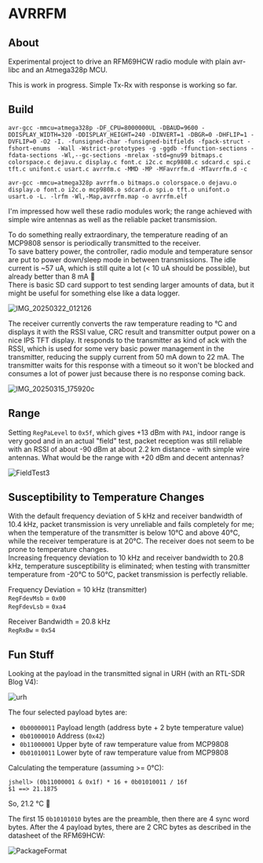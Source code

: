 # AVRRFM

## About

Experimental project to drive an RFM69HCW radio module with plain avr-libc
and an Atmega328p MCU.  

This is work in progress. Simple Tx-Rx with response is working so far.  

## Build

    avr-gcc -mmcu=atmega328p -DF_CPU=8000000UL -DBAUD=9600 -DDISPLAY_WIDTH=320 -DDISPLAY_HEIGHT=240 -DINVERT=1 -DBGR=0 -DHFLIP=1 -DVFLIP=0 -O2 -I. -funsigned-char -funsigned-bitfields -fpack-struct -fshort-enums  -Wall -Wstrict-prototypes -g -ggdb -ffunction-sections -fdata-sections -Wl,--gc-sections -mrelax -std=gnu99 bitmaps.c colorspace.c dejavu.c display.c font.c i2c.c mcp9808.c sdcard.c spi.c tft.c unifont.c usart.c avrrfm.c -MMD -MP -MFavrrfm.d -MTavrrfm.d -c

    avr-gcc -mmcu=atmega328p avrrfm.o bitmaps.o colorspace.o dejavu.o display.o font.o i2c.o mcp9808.o sdcard.o spi.o tft.o unifont.o usart.o -L. -lrfm -Wl,-Map,avrrfm.map -o avrrfm.elf

I'm impressed how well these radio modules work; the range achieved with 
simple wire antennas as well as the reliable packet transmission.

To do something really extraordinary, the temperature reading of an MCP9808
sensor is periodically transmitted to the receiver.  
To save battery power, the controller, radio module and temperature sensor 
are put to power down/sleep mode in between transmissions. The idle current 
is ~57 uA, which is still quite a lot (< 10 uA should be possible), but already 
better than 8 mA 🙂  
There is basic SD card support to test sending larger amounts of data, but 
it might be useful for something else like a data logger.  

![IMG_20250322_012126](https://github.com/user-attachments/assets/e641ddd8-ca52-4149-8d73-3dcee39b7768)

The receiver currently converts the raw temperature reading to °C and displays 
it with the RSSI value, CRC result and transmitter output power on a nice IPS 
TFT display. It responds to the transmitter as kind of ack with the RSSI, which 
is used for some very basic power management in the transmitter, reducing the 
supply current from 50 mA down to 22 mA. The transmitter waits for this 
response with a timeout so it won't be blocked and consumes a lot of power just 
because there is no response coming back.

![IMG_20250315_175920c](https://github.com/user-attachments/assets/03405774-57c2-42f1-a39a-8fa4cc2801ac)

## Range

Setting `RegPaLevel` to `0x5f`, which gives +13 dBm with `PA1`, indoor range is 
very good and in an actual "field" test, packet reception was still reliable 
with an RSSI of about -90 dBm at about 2.2 km distance - with simple wire 
antennas. What would be the range with +20 dBm and decent antennas?  

![FieldTest3](https://github.com/user-attachments/assets/f2289f8e-1f81-4b85-9146-07c2ce1bb563)

## Susceptibility to Temperature Changes

With the default frequency deviation of 5 kHz and receiver bandwidth of 
10.4 kHz, packet transmission is very unreliable and fails completely for me; 
when the temperature of the transmitter is below 10°C and above 40°C, while 
the receiver temperature is at 20°C. The receiver does not seem to be prone to 
temperature changes.  
Increasing frequency deviation to 10 kHz and receiver bandwidth to 20.8 kHz, 
temperature susceptibility is eliminated; when testing with transmitter 
temperature from -20°C to 50°C, packet transmission is perfectly reliable.

Frequency Deviation = 10 kHz (transmitter)  
`RegFdevMsb` = `0x00`  
`RegFdevLsb` = `0xa4`  

Receiver Bandwidth = 20.8 kHz  
`RegRxBw` = `0x54`  

## Fun Stuff

Looking at the payload in the transmitted signal in URH (with an RTL-SDR Blog V4):

![urh](https://github.com/user-attachments/assets/4c0b159a-5ae9-444c-99f1-6edc385ba4b1)

The four selected payload bytes are:  

- `0b00000011` Payload length (address byte + 2 byte temperature value)
- `0b01000010` Address (`0x42`)
- `0b11000001` Upper byte of raw temperature value from MCP9808
- `0b01010011` Lower byte of raw temperature value from MCP9808

Calculating the temperature (assuming >= 0°C):  

    jshell> (0b11000001 & 0x1f) * 16 + 0b01010011 / 16f
    $1 ==> 21.1875

So, 21.2 °C 🙂

The first 15 `0b10101010` bytes are the preamble, then there are 4 sync word 
bytes. After the 4 payload bytes, there are 2 CRC bytes as described in the 
datasheet of the RFM69HCW:

![PackageFormat](https://github.com/user-attachments/assets/11687645-552c-46e5-a0bf-ef490b1bca48)
